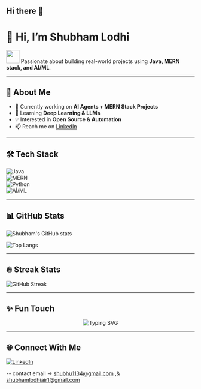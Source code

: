 ## Hi there 👋

<!--
**Shubhu1134/Shubhu1134** is a ✨ _special_ ✨ repository because its `README.md` (this file) appears on your GitHub profile.

Here are some ideas to get you started:

- 🔭 I’m currently working on ...
- 🌱 I’m currently learning ...
- 👯 I’m looking to collaborate on ...
- 🤔 I’m looking for help with ...
- 💬 Ask me about ...
- 📫 How to reach me: ...
- 😄 Pronouns: ...
- ⚡ Fun fact: ...
-->
# 👋 Hi, I’m Shubham Lodhi  

<img src="https://media.giphy.com/media/hvRJCLFzcasrR4ia7z/giphy.gif" width="35"> Passionate about building real-world projects using **Java, MERN stack, and AI/ML**.  

---

## 🚀 About Me  
- 🔭 Currently working on **AI Agents + MERN Stack Projects**  
- 🌱 Learning **Deep Learning & LLMs**  
- 💡 Interested in **Open Source & Automation**  
- 📫 Reach me on [LinkedIn](https://www.linkedin.com/in/shubham-lodhi-99a597216/)  

---

## 🛠️ Tech Stack  
![Java](https://img.shields.io/badge/Java-ED8B00?style=for-the-badge&logo=openjdk&logoColor=white)  
![MERN](https://img.shields.io/badge/MERN-20232A?style=for-the-badge&logo=react&logoColor=61DAFB)  
![Python](https://img.shields.io/badge/Python-FFD43B?style=for-the-badge&logo=python&logoColor=blue)  
![AI/ML](https://img.shields.io/badge/AI/ML-brightgreen?style=for-the-badge&logo=tensorflow&logoColor=white)  

---

## 📊 GitHub Stats  
![Shubham's GitHub stats](https://github-readme-stats.vercel.app/api?username=Shubhu1134&show_icons=true&theme=radical)  

![Top Langs](https://github-readme-stats.vercel.app/api/top-langs/?username=Shubhu1134&layout=compact&theme=radical)  

---

## 🔥 Streak Stats  
![GitHub Streak](https://github-readme-streak-stats.herokuapp.com/?user=Shubhu1134&theme=dark&hide_border=true)  

---

## ✨ Fun Touch  
<p align="center">
  <img src="https://readme-typing-svg.demolab.com?font=Fira+Code&pause=1000&width=435&lines=Full+Stack+Developer;AI+%26+ML+Enthusiast;Always+Learning+New+Things" alt="Typing SVG" />
</p>

---

## 🌐 Connect With Me  
[![LinkedIn](https://img.shields.io/badge/LinkedIn-0A66C2?style=for-the-badge&logo=linkedin&logoColor=white)](https://www.linkedin.com/in/shubham-lodhi-99a597216/)  

-- contact email -> shubhu1134@gmail.com ,& shubhamlodhiair1@gmail.com 
